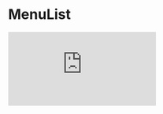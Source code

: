# MenuList


![Imgur Image](https://l.facebook.com/l.php?u=https%3A%2F%2Fpasteboard.co%2FI5hh7xb.png%3Ffbclid%3DIwAR2m_a4Lr2EoJ-XuYqqJbgOreeunYQamBqZZO9x-5rSr3GR_ZX6BBxcs1Kc&h=AT2Zc0DdJ_JD7YSf6lOA8dZobcGMSCBhc8UUYyjQ2siaWmb1TDxDOLOVPdzclVckPRXGALlnzCJVWDpH_XmMR5vyQET9Ix7_nlPYXx61aloafbsrYJlpVXWTOeIqU8BT0oJxm7m9zdo)

